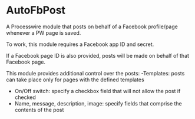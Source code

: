 # AutoFbPost
A Processwire module that posts on behalf of a Facebook profile/page whenever a PW page is saved.

To work, this module requires a Facebook app ID and secret.

If a Facebook page ID is also provided, posts will be made on behalf of that Facebook page.

This module provides additional control over the posts:
-Templates: posts can take place only for pages with the defined templates 
- On/Off switch: specify a checkbox field that will not allow the post if checked
- Name, message, description, image: specify fields that comprise the contents of the post 
